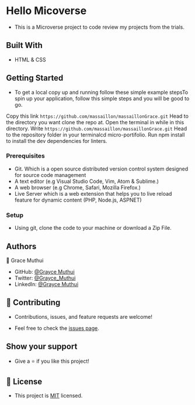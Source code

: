 # Hello Micoverse

- This is a Microverse project to code review my projects from the trials.

## Built With

- HTML & CSS

## Getting Started

- To get a local copy up and running follow these simple example stepsTo spin up your application, follow this simple steps and you will be good to go.

Copy this link `https://github.com/massaillon/massaillonGrace.git`
Head to the directory you want clone the repo at.
Open the terminal in while in this directory.
Write `https://github.com/massaillon/massaillonGrace.git`
Head to the repository folder in your terminalcd micro-portifolio.
Run npm install to install the dev dependencies for linters.

### Prerequisites

- Git. Which is a open source distributed version control system designed for source code management
- A text editor (e.g Visual Studio Code, Vim, Atom & Sublime.)
- A web browser (e.g Chrome, Safari, Mozilla Firefox.)
- Live Server which is a web extension that helps you to live reload feature for dynamic content (PHP, Node.js, ASPNET)

### Setup

- Using git, clone the code to your machine or download a Zip File.

## Authors

👤 Grace Muthui

- GitHub: [@Grayce Muthui](https://github.com/Graycemuthui)
- Twitter: [@Grayce_Muthui](https://twitter.com/Grayce_Muthui)
- LinkedIn: [@Grayce Muthui](http://www.linkedin.com/in/grayce-muthui-a17294226)

## 🤝 Contributing

- Contributions, issues, and feature requests are welcome!

- Feel free to check the [issues page](../../issues/).

## Show your support

- Give a ⭐️ if you like this project!

## 📝 License

- This project is [MIT](./MIT.md) licensed.

